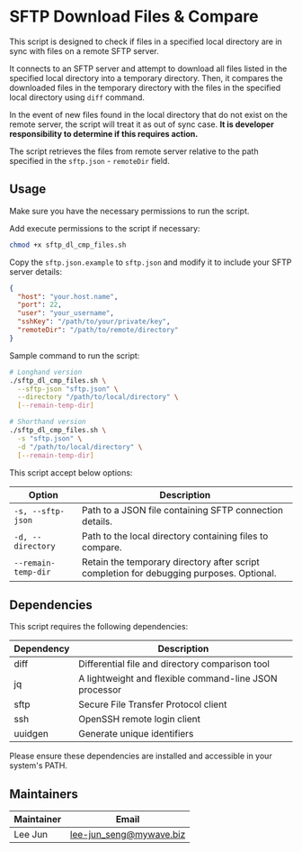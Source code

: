 # SFTP Download Files & Compare

This script is designed to check if files in a specified local directory are in sync with files on a remote SFTP server.

It connects to an SFTP server and attempt to download all files listed in the specified local directory into a temporary directory. Then, it compares the downloaded files in the temporary directory with the files in the specified local directory using `diff` command.

In the event of new files found in the local directory that do not exist on the remote server, the script will treat it as out of sync case. **It is developer responsibility to determine if this requires action.**

The script retrieves the files from remote server relative to the path specified in the `sftp.json` - `remoteDir` field.

## Usage

Make sure you have the necessary permissions to run the script.

Add execute permissions to the script if necessary:

```bash
chmod +x sftp_dl_cmp_files.sh
```

Copy the `sftp.json.example` to `sftp.json` and modify it to include your SFTP server details:

```json
{
  "host": "your.host.name",
  "port": 22,
  "user": "your_username",
  "sshKey": "/path/to/your/private/key",
  "remoteDir": "/path/to/remote/directory"
}
```

Sample command to run the script:

```bash
# Longhand version
./sftp_dl_cmp_files.sh \
  --sftp-json "sftp.json" \
  --directory "/path/to/local/directory" \
  [--remain-temp-dir]

# Shorthand version
./sftp_dl_cmp_files.sh \
  -s "sftp.json" \
  -d "/path/to/local/directory" \
  [--remain-temp-dir]
```

This script accept below options:

| Option              | Description                                                                              |
| ------------------- | ---------------------------------------------------------------------------------------- |
| `-s, --sftp-json`   | Path to a JSON file containing SFTP connection details.                                  |
| `-d, --directory`   | Path to the local directory containing files to compare.                                 |
| `--remain-temp-dir` | Retain the temporary directory after script completion for debugging purposes. Optional. |

## Dependencies

This script requires the following dependencies:

| Dependency | Description                                            |
| ---------- | ------------------------------------------------------ |
| diff       | Differential file and directory comparison tool        |
| jq         | A lightweight and flexible command-line JSON processor |
| sftp       | Secure File Transfer Protocol client                   |
| ssh        | OpenSSH remote login client                            |
| uuidgen    | Generate unique identifiers                            |

Please ensure these dependencies are installed and accessible in your system's PATH.

## Maintainers

| Maintainer | Email                     |
| ---------- | ------------------------- |
| Lee Jun    | <lee-jun_seng@mywave.biz> |
